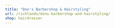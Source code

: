 ```yaml
---
title: "Don's Barbershop & Hairstyling"
url: /richlands/dons-barbershop-and-hairstyling/
shop: hairdresser
---
```

